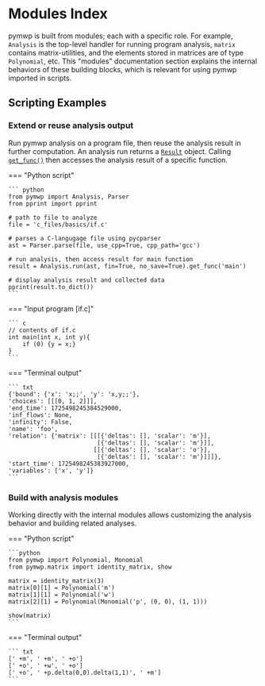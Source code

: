 # Modules Index

pymwp is built from modules; each with a specific role.
For example, `Analysis` is the top-level handler for running program analysis,
`matrix` contains matrix-utilities, and the elements stored in matrices are of type `Polynomial`, etc.
This "modules" documentation section explains the internal behaviors of these building blocks,
which is relevant for using pymwp imported in scripts.

## Scripting Examples

### Extend or reuse analysis output

Run pymwp analysis on a program file, then reuse the analysis result in further computation.
An analysis run returns a [`Result`](result.md#pymwp.result.Result) object.
Calling [`get_func()`](result.md#pymwp.result.Result.get_func) then accesses the analysis result of a specific function.

=== "Python script"

    ``` python
    from pymwp import Analysis, Parser
    from pprint import pprint
    
    # path to file to analyze
    file = 'c_files/basics/if.c'
    
    # parses a C-langugage file using pycparser
    ast = Parser.parse(file, use_cpp=True, cpp_path='gcc')
    
    # run analysis, then access result for main function
    result = Analysis.run(ast, fin=True, no_save=True).get_func('main')
    
    # display analysis result and collected data
    pprint(result.to_dict())
    ```

=== "Input program [if.c]"

    ``` c
    // contents of if.c
    int main(int x, int y){
        if (0) {y = x;}
    }
    ```

=== "Terminal output"

    ``` txt
    {'bound': {'x': 'x;;', 'y': 'x,y;;'},
    'choices': [[[0, 1, 2]]],
    'end_time': 1725498245384529000,
    'inf_flows': None,
    'infinity': False,
    'name': 'foo',
    'relation': {'matrix': [[[{'deltas': [], 'scalar': 'm'}],
                             [{'deltas': [], 'scalar': 'm'}]],
                            [[{'deltas': [], 'scalar': 'o'}],
                             [{'deltas': [], 'scalar': 'm'}]]]},
    'start_time': 1725498245383927000,
    'variables': ['x', 'y']}
    ```

### Build with analysis modules

Working directly with the internal modules allows customizing the analysis behavior and building related analyses.

=== "Python script"

    ```python
    from pymwp import Polynomial, Monomial
    from pymwp.matrix import identity_matrix, show
    
    matrix = identity_matrix(3)
    matrix[0][1] = Polynomial('m')
    matrix[1][1] = Polynomial('w')
    matrix[2][1] = Polynomial(Monomial('p', (0, 0), (1, 1)))
    
    show(matrix)
    ```

=== "Terminal output"

    ``` txt
    [' +m', ' +m', ' +o']
    [' +o', ' +w', ' +o']
    [' +o', ' +p.delta(0,0).delta(1,1)', ' +m']
    ```
